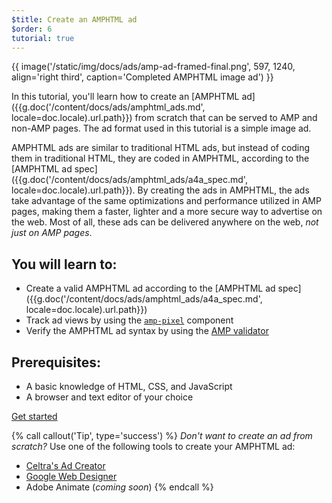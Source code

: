 ```yaml
---
$title: Create an AMPHTML ad
$order: 6
tutorial: true
---
```


{{ image('/static/img/docs/ads/amp-ad-framed-final.png', 597, 1240, align='right third', caption='Completed AMPHTML image ad') }}

In this tutorial, you'll learn how to create an [AMPHTML ad]({{g.doc('/content/docs/ads/amphtml_ads.md', locale=doc.locale).url.path}}) from scratch that can be served to AMP and non-AMP pages. The ad format used in this tutorial is a simple image ad.

AMPHTML ads are similar to traditional HTML ads, but instead of coding them in traditional HTML, they are coded in AMPHTML, according to the [AMPHTML ad spec]({{g.doc('/content/docs/ads/amphtml_ads/a4a_spec.md', locale=doc.locale).url.path}}). By creating the ads in AMPHTML, the ads take advantage of the same optimizations and performance utilized in AMP pages, making them a faster, lighter and a more secure way to advertise on the web. Most of all, these ads can be delivered anywhere on the web, _not just on AMP pages_.

## You will learn to:

* Create a valid AMPHTML ad according to the [AMPHTML ad spec]({{g.doc('/content/docs/ads/amphtml_ads/a4a_spec.md', locale=doc.locale).url.path}})
* Track ad views by using the [`amp-pixel`](/docs/reference/components/amp-pixel.html) component
* Verify the AMPHTML ad syntax by using the [AMP validator](https://validator.ampproject.org/#htmlFormat=AMP4ADS)

## Prerequisites:

* A basic knowledge of HTML, CSS, and JavaScript
* A browser and text editor of your choice

<div class="start-button">
<a class="button" href="{{g.doc('/content/docs/ads/amphtml_ads/create_amphtml_ad/create_shell.md', locale=doc.locale).url.path}}"><span class="arrow-next">Get started</span></a>
</div>

{% call callout('Tip', type='success') %}
*Don't want to create an ad from scratch?*  Use one of the following tools to create your AMPHTML ad:

* [Celtra's Ad Creator](http://www.prnewswire.com/news-releases/celtra-partners-with-the-amp-project-showcases-amp-ad-creation-at-google-io-event-300459514.html)
* [Google Web Designer](https://support.google.com/webdesigner/answer/7529856)
* Adobe Animate (*coming soon*)
{% endcall %}
